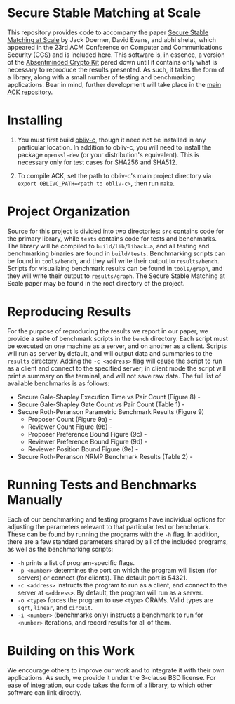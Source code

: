 Secure Stable Matching at Scale
=====

This repository provides code to accompany the paper [Secure Stable Matching at Scale](http://oblivc.org/docs/matching.pdf) by Jack Doerner, David Evans, and abhi shelat, which appeared in the 23rd ACM Conference on Computer and Communications Security (CCS) and is included here. This software is, in essence, a version of the [Absentminded Crypto Kit](https://bitbucket.org/jackdoerner/absentminded-crypto-kit) pared down until it contains only what is necessary to reproduce the results presented. As such, it takes the form of a library, along with a small number of testing and benchmarking applications. Bear in mind, further development will take place in the [main ACK repository](https://bitbucket.org/jackdoerner/absentminded-crypto-kit).


Installing
=====

1. You must first build [obliv-c](https://github.com/samee/obliv-c/), though it need not be installed in any particular location. In addition to obliv-c, you will need to install the package `openssl-dev` (or your distribution's equivalent). This is necessary only for test cases for SHA256 and SHA512.

2. To compile ACK, set the path to obliv-c's main project directory via `export OBLIVC_PATH=<path to obliv-c>`, then run `make`.


Project Organization
=====

Source for this project is divided into two directories: `src` contains code for the primary library, while `tests` contains code for tests and benchmarks. The library will be compiled to `build/lib/liback.a`, and all testing and benchmarking binaries are found in `build/tests`. Benchmarking scripts can be found in `tools/bench`, and they will write their output to `results/bench`. Scripts for visualizing benchmark results can be found in `tools/graph`, and they will write their output to `results/graph`. The Secure Stable Matching at Scale paper may be found in the root directory of the project.


Reproducing Results
=====

For the purpose of reproducing the results we report in our paper, we provide a suite of benchmark scripts in the `bench` directory. Each script must be executed on one machine as a server, and on another as a client. Scripts will run as server by default, and will output data and summaries to the `results` directory. Adding the `-c <address>` flag will cause the script to run as a client and connect to the specified server; in client mode the script will print a summary on the terminal, and will not save raw data. The full list of available benchmarks is as follows:

* Secure Gale-Shapley Execution Time vs Pair Count (Figure 8) -
* Secure Gale-Shapley Gate Count vs Pair Count (Table 1) -
* Secure Roth-Peranson Parametric Benchmark Results (Figure 9)
	* Proposer Count (Figure 9a) - 
	* Reviewer Count Figure (9b) -
	* Proposer Preference Bound Figure (9c) -
	* Reviewer Preference Bound Figure (9d) -
	* Reviewer Position Bound Figure (9e) -
* Secure Roth-Peranson NRMP Benchmark Results (Table 2) -


Running Tests and Benchmarks Manually
=====

Each of our benchmarking and testing programs have individual options for adjusting the parameters relevant to that particular test or benchmark. These can be found by running the programs with the `-h` flag. In addition, there are a few standard parameters shared by all of the included programs, as well as the benchmarking scripts:

* `-h` prints a list of program-specific flags.
* `-p <number>` determines the port on which the program will listen (for servers) or connect (for clients). The default port is 54321.
* `-c <address>` instructs the program to run as a client, and connect to the server at `<address>`. By default, the program will run as a server.
* `-o <type>` forces the program to use `<type>` ORAMs. Valid types are `sqrt`, `linear`, and `circuit`.
* `-i <number>` (benchmarks only) instructs a benchmark to run for `<number>` iterations, and record results for all of them.


Building on this Work
=====

We encourage others to improve our work and to integrate it with their own applications. As such, we provide it under the 3-clause BSD license. For ease of integration, our code takes the form of a library, to which other software can link directly.